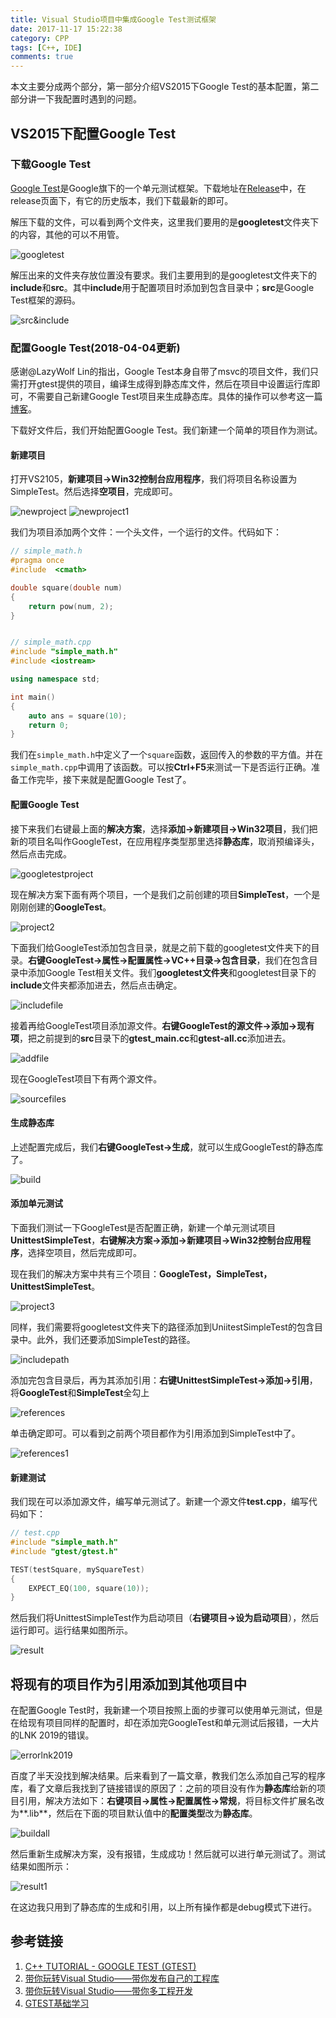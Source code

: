 ```yaml
---
title: Visual Studio项目中集成Google Test测试框架
date: 2017-11-17 15:22:38
category: CPP
tags: [C++, IDE]
comments: true
---
```


本文主要分成两个部分，第一部分介绍VS2015下Google Test的基本配置，第二部分讲一下我配置时遇到的问题。

<!--more-->

## VS2015下配置Google Test

### 下载Google Test

[Google Test][1]是Google旗下的一个单元测试框架。下载地址在[Release][2]中，在release页面下，有它的历史版本，我们下载最新的即可。

解压下载的文件，可以看到两个文件夹，这里我们要用的是**googletest**文件夹下的内容，其他的可以不用管。

![googletest](/images/imagesource/17-11-17/17-11-17-1.png)

解压出来的文件夹存放位置没有要求。我们主要用到的是googletest文件夹下的**include**和**src**。其中**include**用于配置项目时添加到包含目录中；**src**是Google Test框架的源码。

![src&include](/images/imagesource/17-11-17/17-11-17-2.png)

### 配置Google Test(2018-04-04更新)

感谢@LazyWolf Lin的指出，Google Test本身自带了msvc的项目文件，我们只需打开gtest提供的项目，编译生成得到静态库文件，然后在项目中设置运行库即可，不需要自己新建Google Test项目来生成静态库。具体的操作可以参考这一篇[博客][6]。

下载好文件后，我们开始配置Google Test。我们新建一个简单的项目作为测试。

#### 新建项目

打开VS2105，**新建项目->Win32控制台应用程序**，我们将项目名称设置为SimpleTest。然后选择**空项目**，完成即可。

![newproject](/images/imagesource/17-11-17/17-11-17-3.png)
![newproject1](/images/imagesource/17-11-17/17-11-17-4.png)

我们为项目添加两个文件：一个头文件，一个运行的文件。代码如下：

```c++
// simple_math.h
#pragma once
#include  <cmath>

double square(double num)
{
	return pow(num, 2);
}


// simple_math.cpp
#include "simple_math.h"
#include <iostream>

using namespace std;

int main()
{
	auto ans = square(10);
	return 0;
}
```

我们在`simple_math.h`中定义了一个`square`函数，返回传入的参数的平方值。并在`simple_math.cpp`中调用了该函数。可以按**Ctrl+F5**来测试一下是否运行正确。准备工作完毕，接下来就是配置Google Test了。

#### 配置Google Test

接下来我们右键最上面的**解决方案**，选择**添加->新建项目->Win32项目**，我们把新的项目名叫作GoogleTest，在应用程序类型那里选择**静态库**，取消预编译头，然后点击完成。

![googletestproject](/images/imagesource/17-11-17/17-11-17-6.png)

现在解决方案下面有两个项目，一个是我们之前创建的项目**SimpleTest**，一个是刚刚创建的**GoogleTest**。

![project2](/images/imagesource/17-11-17/17-11-17-7.png)

下面我们给GoogleTest添加包含目录，就是之前下载的googletest文件夹下的目录。**右键GoogleTest->属性->配置属性->VC++目录->包含目录**，我们在包含目录中添加Google Test相关文件。我们**googletest文件夹**和googletest目录下的**include**文件夹都添加进去，然后点击确定。

![includefile](/images/imagesource/17-11-17/17-11-17-8.png)

接着再给GoogleTest项目添加源文件。**右键GoogleTest的源文件->添加->现有项**，把之前提到的**src**目录下的**gtest_main.cc**和**gtest-all.cc**添加进去。

![addfile](/images/imagesource/17-11-17/17-11-17-9.png)

现在GoogleTest项目下有两个源文件。

![sourcefiles](/images/imagesource/17-11-17/17-11-17-10.png)

#### 生成静态库

上述配置完成后，我们**右键GoogleTest->生成**，就可以生成GoogleTest的静态库了。

![build](/images/imagesource/17-11-17/17-11-17-11.png)

#### 添加单元测试

下面我们测试一下GoogleTest是否配置正确，新建一个单元测试项目**UnittestSimpleTest**，**右键解决方案->添加->新建项目->Win32控制台应用程序**，选择空项目，然后完成即可。

现在我们的解决方案中共有三个项目：**GoogleTest，SimpleTest，UnittestSimpleTest**。

![project3](/images/imagesource/17-11-17/17-11-17-12.png)

同样，我们需要将googletest文件夹下的路径添加到UniitestSimpleTest的包含目录中。此外，我们还要添加SimpleTest的路径。

![includepath](/images/imagesource/17-11-17/17-11-17-13.png)

添加完包含目录后，再为其添加引用：**右键UnittestSimpleTest->添加->引用**，将**GoogleTest**和**SimpleTest**全勾上

![references](/images/imagesource/17-11-17/17-11-17-14.png)

单击确定即可。可以看到之前两个项目都作为引用添加到SimpleTest中了。

![references1](/images/imagesource/17-11-17/17-11-17-15.png)

#### 新建测试

我们现在可以添加源文件，编写单元测试了。新建一个源文件**test.cpp**，编写代码如下：
```c++
// test.cpp
#include "simple_math.h"
#include "gtest/gtest.h"

TEST(testSquare, mySquareTest)
{
	EXPECT_EQ(100, square(10));
}
```
然后我们将UnittestSimpleTest作为启动项目（**右键项目->设为启动项目**），然后运行即可。运行结果如图所示。

![result](/images/imagesource/17-11-17/17-11-17-16.png)

## 将现有的项目作为引用添加到其他项目中

在配置Google Test时，我新建一个项目按照上面的步骤可以使用单元测试，但是在给现有项目同样的配置时，却在添加完GoogleTest和单元测试后报错，一大片的LNK 2019的错误。

![errorlnk2019](/images/imagesource/17-11-17/17-11-17-17.png)

百度了半天没找到解决结果。后来看到了一篇文章，教我们怎么添加自己写的程序库，看了文章后我找到了链接错误的原因了：之前的项目没有作为**静态库**给新的项目引用，解决方法如下：**右键项目->属性->配置属性->常规**，将目标文件扩展名改为**.lib**，然后在下面的项目默认值中的**配置类型**改为**静态库**。

![buildall](/images/imagesource/17-11-17/17-11-17-18.png)

然后重新生成解决方案，没有报错，生成成功！然后就可以进行单元测试了。测试结果如图所示：

![result1](/images/imagesource/17-11-17/17-11-17-19.png)

在这边我只用到了静态库的生成和引用，以上所有操作都是debug模式下进行。

## 参考链接

1. [C++ TUTORIAL - GOOGLE TEST (GTEST)][3]
2. [带你玩转Visual Studio——带你发布自己的工程库][4]
3. [带你玩转Visual Studio——带你多工程开发][5]
4. [GTEST基础学习][6]

  [1]: https://github.com/google/googletest "Google Test"
  [2]: https://github.com/google/googletest/releases "Google Test Release"
  [3]: http://www.bogotobogo.com/cplusplus/google_unit_test_gtest.php "GTEST"
  [4]: http://blog.csdn.net/luoweifu/article/details/48895765 "发布自己的程序库"
  [5]: http://blog.csdn.net/luoweifu/article/details/48915347 "多工程开发"
  [6]: https://blog.csdn.net/lywzgzl/article/details/52203558 "GTEST基础学习"
